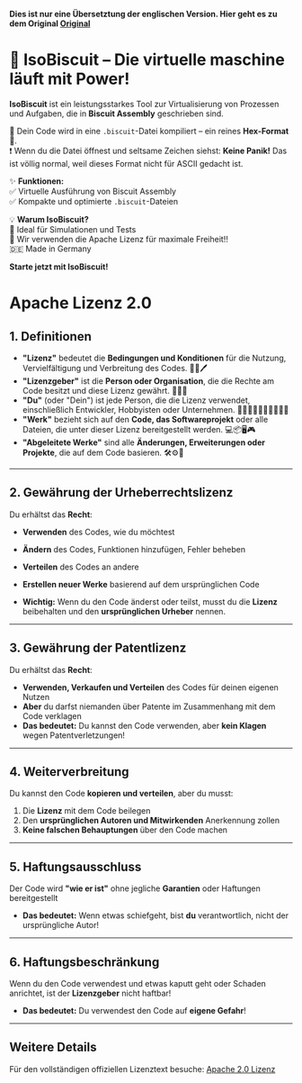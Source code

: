 **Dies ist nur eine Übersetztung der englischen Version. Hier geht es zu dem Original [Original](./README.md)**
# 🍪 IsoBiscuit – Die virtuelle maschine läuft mit Power!  

**IsoBiscuit** ist ein leistungsstarkes Tool zur Virtualisierung von Prozessen und Aufgaben, die in **Biscuit Assembly** geschrieben sind.  

🔄 Dein Code wird in eine `.biscuit`-Datei kompiliert – ein reines **Hex-Format** 🧩.  
❗ Wenn du die Datei öffnest und seltsame Zeichen siehst: **Keine Panik!** Das ist völlig normal, weil dieses Format nicht für ASCII gedacht ist.  

✨ **Funktionen:**  
✅ Virtuelle Ausführung von Biscuit Assembly  
✅ Kompakte und optimierte `.biscuit`-Dateien   

💡 **Warum IsoBiscuit?**  
🎯 Ideal für Simulationen und Tests  
📜 Wir verwenden die Apache Lizenz für maximale Freiheit!!  
🇩🇪 Made in Germany

**Starte jetzt mit IsoBiscuit!**  

# **Apache Lizenz 2.0**  

## **1. Definitionen**  
- **"Lizenz"** bedeutet die **Bedingungen und Konditionen** für die Nutzung, Vervielfältigung und Verbreitung des Codes. 📝📑🖊️  
- **"Lizenzgeber"** ist die **Person oder Organisation**, die die Rechte am Code besitzt und diese Lizenz gewährt. 🏢👔💼  
- **"Du"** (oder "Dein") ist jede Person, die die Lizenz verwendet, einschließlich Entwickler, Hobbyisten oder Unternehmen. 👨‍💻👩‍💻👨‍💼🦸‍♂️🦸‍♀️  
- **"Werk"** bezieht sich auf den **Code, das Softwareprojekt** oder alle Dateien, die unter dieser Lizenz bereitgestellt werden. 💻📦🖥️🎮  
- **"Abgeleitete Werke"** sind alle **Änderungen, Erweiterungen oder Projekte**, die auf dem Code basieren. 🛠️⚙️🔧  

---

## **2. Gewährung der Urheberrechtslizenz**  
Du erhältst das **Recht**:  
- **Verwenden** des Codes, wie du möchtest 
- **Ändern** des Codes, Funktionen hinzufügen, Fehler beheben
- **Verteilen** des Codes an andere
- **Erstellen neuer Werke** basierend auf dem ursprünglichen Code  

- **Wichtig:** Wenn du den Code änderst oder teilst, musst du die **Lizenz** beibehalten und den **ursprünglichen Urheber** nennen.

---

## **3. Gewährung der Patentlizenz**  
Du erhältst das **Recht**:  
- **Verwenden, Verkaufen und Verteilen** des Codes für deinen eigenen Nutzen  
- **Aber** du darfst niemanden über Patente im Zusammenhang mit dem Code verklagen  
- **Das bedeutet:** Du kannst den Code verwenden, aber **kein Klagen** wegen Patentverletzungen!  

---

## **4. Weiterverbreitung**  
Du kannst den Code **kopieren und verteilen**, aber du musst:  
1. Die **Lizenz** mit dem Code beilegen  
2. Den **ursprünglichen Autoren und Mitwirkenden** Anerkennung zollen  
3. **Keine falschen Behauptungen** über den Code machen  

---

## **5. Haftungsausschluss**  
Der Code wird **"wie er ist"** ohne jegliche **Garantien** oder Haftungen bereitgestellt  
- **Das bedeutet:** Wenn etwas schiefgeht, bist **du** verantwortlich, nicht der ursprüngliche Autor!

---

## **6. Haftungsbeschränkung**  
Wenn du den Code verwendest und etwas kaputt geht oder Schaden anrichtet, ist der **Lizenzgeber** nicht haftbar!  
- **Das bedeutet:** Du verwendest den Code auf **eigene Gefahr**!  

---

## **Weitere Details**  
Für den vollständigen offiziellen Lizenztext besuche: [Apache 2.0 Lizenz](http://www.apache.org/licenses/LICENSE-2.0)

